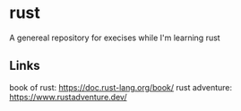 # rust
A genereal repository for execises while I'm learning rust

## Links
book of rust: https://doc.rust-lang.org/book/
rust adventure: https://www.rustadventure.dev/
